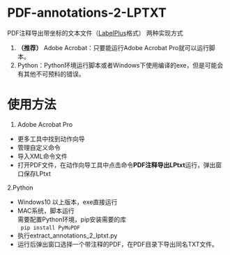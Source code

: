 # PDF-annotations-2-LPTXT

PDF注释导出带坐标的文本文件（[LabelPlus](https://github.com/LabelPlus "LabelPlus")格式）
两种实现方式
1. **（推荐）** Adobe Acrobat：只要能运行Adobe Acrobat Pro就可以运行脚本。
2. Python：Python环境运行脚本或者Windows下使用编译的exe，但是可能会有其他不可预料的错误。

# 使用方法
1. Adobe Acrobat Pro
- 更多工具中找到动作向导
- 管理自定义命令
- 导入XML命令文件
- 打开PDF文件，在动作向导工具中点击命令**PDF注释导出LPtxt**运行，弹出窗口保存LPtxt

2.Python
- Windows10 以上版本，exe直接运行
- MAC系统，脚本运行  
需要配置Python环境，pip安装需要的库  
  ` pip install PyMuPDF`
- 执行extract_annotations_2_lptxt.py
- 运行后弹出窗口选择一个带注释的PDF，在PDF目录下导出同名TXT文件。
